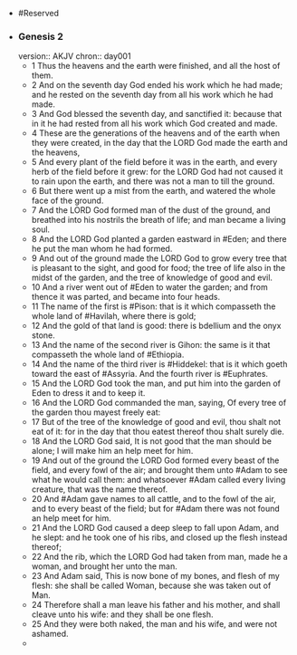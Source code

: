 - #Reserved
- ### Genesis 2
  version:: AKJV
  chron:: day001
	- 1 Thus the heavens and the earth were finished, and all the host of them.
	- 2 And on the seventh day God ended his work which he had made; and he rested on the seventh day from all his work which he had made.
	- 3 And God blessed the seventh day, and sanctified it: because that in it he had rested from all his work which God created and made.
	- 4 These are the generations of the heavens and of the earth when they were created, in the day that the LORD God made the earth and the heavens,
	- 5 And every plant of the field before it was in the earth, and every herb of the field before it grew: for the LORD God had not caused it to rain upon the earth, and there was not a man to till the
	  ground.
	- 6 But there went up a mist from the earth, and watered the whole face of the
	  ground.
	- 7 And the LORD God formed man of the dust of the ground, and breathed into his nostrils the breath of life; and man became a living soul.
	- 8 And the LORD God planted a garden eastward in #Eden; and there he put the man whom he had formed.
	- 9 And out of the ground made the LORD God to grow every tree that is pleasant to the sight, and good for food; the tree of life also in the midst of the garden, and the tree of knowledge of good and evil.
	- 10 And a river went out of #Eden to water the garden; and from thence it was parted, and became into four heads.
	- 11 The name of the first is #Pison: that is it which compasseth the whole land of #Havilah, where
	  there is gold;
	- 12 And the gold of that land is good: there is bdellium and the onyx stone.
	- 13 And the name of the second river is Gihon: the same is it that compasseth the whole land of #Ethiopia.
	- 14 And the name of the third river is #Hiddekel: that is it which goeth toward the east of #Assyria. And the fourth river is #Euphrates.
	- 15 And the LORD God took the man, and put him into the garden of Eden to dress it and to keep it.
	- 16 And the LORD God commanded the man, saying, Of every tree of the garden thou mayest freely eat:
	- 17 But of the tree of the knowledge of good and evil, thou shalt not eat of it: for in the day that thou eatest thereof thou shalt surely die.
	- 18 And the LORD God said, It is not good that the man should be alone; I will make him an help meet for him.
	- 19 And out of the ground the LORD God formed every beast of the field, and every fowl of the air; and brought them unto #Adam to see what he would call them: and whatsoever #Adam called every living creature, that was the name thereof.
	- 20 And #Adam gave names to all cattle, and to the fowl of the air, and to every beast of the field; but for #Adam there was not found an help meet for him.
	- 21 And the LORD God caused a deep sleep to fall upon Adam, and he slept: and he took one of his ribs, and closed up the flesh instead thereof;
	- 22 And the rib, which the LORD God had taken from man, made he a woman, and brought her unto the man.
	- 23 And Adam said, This is now bone of my bones, and flesh of my flesh: she shall be called Woman, because she was taken out of Man.
	- 24 Therefore shall a man leave his father and his mother, and shall cleave unto his wife: and they shall be one flesh.
	- 25 And they were both naked, the man and his wife, and were not ashamed.
	-